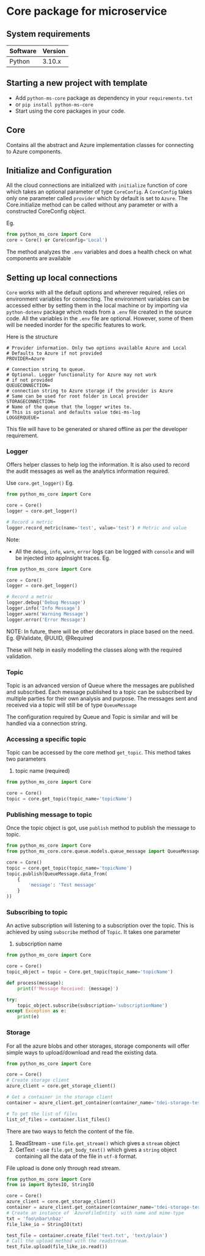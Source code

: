 # Core package for microservice


## System requirements
| Software   | Version |
|------------|---------|
| Python     | 3.10.x  |


## Starting a new project with template

- Add `python-ms-core` package as dependency in your `requirements.txt`
- or `pip install python-ms-core`
- Start using the core packages in your code.



## Core
Contains all the abstract and Azure implementation classes for connecting to Azure components.

## Initialize and Configuration
All the cloud connections are initialized with `initialize` function of core which takes an optional parameter of type `CoreConfig`. A `CoreConfig` takes only one parameter called `provider` which by default is set to `Azure`. The Core.initialize method can be called without any parameter or with a constructed CoreConfig object.

Eg.
```python
from python_ms_core import Core
core = Core() or Core(config='Local')
```
The method analyzes the `.env` variables and does a health check on what components are available

## Setting up local connections
`Core` works with all the default options and wherever required, relies on environment variables for connecting. The environment variables can be accessed either by setting them in the local machine or by importing via `python-dotenv` package which reads from a `.env` file created in the source code. All the variables in the `.env` file are optional. However, some of them will be needed inorder for the specific features to work.

Here is the structure 

```shell
# Provider information. Only two options available Azure and Local
# Defaults to Azure if not provided
PROVIDER=Azure 

# Connection string to queue. 
# Optional. Logger functionality for Azure may not work 
# if not provided
QUEUECONNECTION=
# connection string to Azure storage if the provider is Azure
# Same can be used for root folder in Local provider
STORAGECONNECTION=
# Name of the queue that the logger writes to.
# This is optional and defaults value tdei-ms-log
LOGGERQUEUE=

```
This file will have to be generated or shared offline as per the developer requirement.

### Logger
Offers helper classes to help log the information. It is also used to record the audit messages
as well as the analytics information required.

Use `core.get_logger()`
Eg.
```python
from python_ms_core import Core

core = Core()
logger = core.get_logger()

# Record a metric
logger.record_metric(name='test', value='test') # Metric and value

```
Note:

* All the `debug`, `info`, `warn`, `error` logs can be logged with `console` and will be injected into appInsight traces.
Eg.
```python
from python_ms_core import Core

core = Core()
logger = core.get_logger()

# Record a metric
logger.debug('Debug Message')
logger.info('Info Message')
logger.warn('Warning Message')
logger.error('Error Message')

```



NOTE: In future, there will be other decorators in place based on the need.
Eg. @Validate, @UUID, @Required

These will help in easily modelling the classes along with the required validation.


### Topic
Topic is an advanced version of Queue where the messages are published and subscribed. Each message published to a topic can be subscribed 
by multiple parties for their own analysis and purpose. The messages sent and received via a topic will still be of type `QueueMessage`

The configuration required by Queue and Topic is similar and will be handled via a connection string.

### Accessing a specific topic

Topic can be accessed by the core method `get_topic`. This method takes two parameters
1. topic name (required)

```python
from python_ms_core import Core

core = Core()
topic = core.get_topic(topic_name='topicName')

```

### Publishing message to topic

Once the topic object is got, use `publish` method to publish the message to topic. 
```python
from python_ms_core import Core
from python_ms_core.core.queue.models.queue_message import QueueMessage

core = Core()
topic = core.get_topic(topic_name='topicName')
topic.publish(QueueMessage.data_from(
    {
        'message': 'Test message'
    }
))

```

### Subscribing to topic
An active subscription will listening to a subscription over the topic. This is achieved by using `subscribe` method of `Topic`.
It takes one parameter
1. subscription name


```python
from python_ms_core import Core

core = Core()
topic_object = topic = Core.get_topic(topic_name='topicName')

def process(message):
    print(f'Message Received: {message}')

try:
    topic_object.subscribe(subscription='subscriptionName')
except Exception as e:
    print(e)
```

### Storage
For all the azure blobs and other storages, storage components will offer simple ways to upload/download and read the existing data.
```python
from python_ms_core import Core

core = Core()
# Create storage client
azure_client = core.get_storage_client()

# Get a container in the storage client
container = azure_client.get_container(container_name='tdei-storage-test')

# To get the list of files
list_of_files = container.list_files()

```
There are two ways to fetch the content of the file.
1. ReadStream - use `file.get_stream()` which gives a `stream` object 
2. GetText - use `file.get_body_text()` which gives a `string` object containing all the data of the file in `utf-8` format.

File upload is done only through read stream.
```python
from python_ms_core import Core
from io import BytesIO, StringIO

core = Core()
azure_client = core.get_storage_client()
container = azure_client.get_container(container_name='tdei-storage-test')
# Create an instance of `AzureFileEntity` with name and mime-type
txt = 'foo\nbar\nbaz'
file_like_io = StringIO(txt)

test_file = container.create_file('text.txt', 'text/plain')
# Call the upload method with the readstream.
test_file.upload(file_like_io.read())
```

